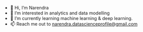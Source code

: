 - 👋 Hi, I’m Narendra
- 👀 I’m interested in analytics and data modelling
- 🌱 I’m currently learning machine learning & deep learning.
- 📫 Reach me out to narendra.datascienceprofile@gmail.com

<!---
Narendra2594/Narendra2594 is a ✨ special ✨ repository because its `README.md` (this file) appears on your GitHub profile.
You can click the Preview link to take a look at your changes.
--->
